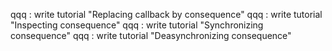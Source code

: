 

qqq : write tutorial "Replacing callback by consequence"
qqq : write tutorial "Inspecting consequence"
qqq : write tutorial "Synchronizing consequence"
qqq : write tutorial "Deasynchronizing consequence"
